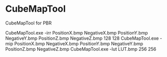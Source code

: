 # CubeMapTool
CubeMapTool for PBR

CubeMapTool.exe -irr PositionX.bmp NegativeX.bmp PositionY.bmp NegativeY.bmp PositionZ.bmp NegativeZ.bmp 128 128
CubeMapTool.exe -mip PositionX.bmp NegativeX.bmp PositionY.bmp NegativeY.bmp PositionZ.bmp NegativeZ.bmp
CubeMapTool.exe -lut LUT.bmp 256 256
